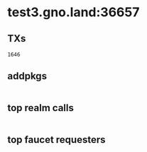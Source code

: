 # test3.gno.land:36657

## TXs
```
1646
```

## addpkgs
```
```

## top realm calls
```
```

## top faucet requesters
```
```

